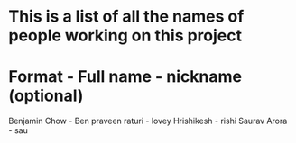 # This is a list of all the names of people working on this project

# Format -   Full name - nickname (optional)
Benjamin Chow - Ben
praveen raturi - lovey
Hrishikesh - rishi
Saurav Arora - sau